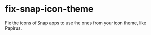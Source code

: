 # fix-snap-icon-theme
Fix the icons of Snap apps to use the ones from your icon theme, like Papirus.
